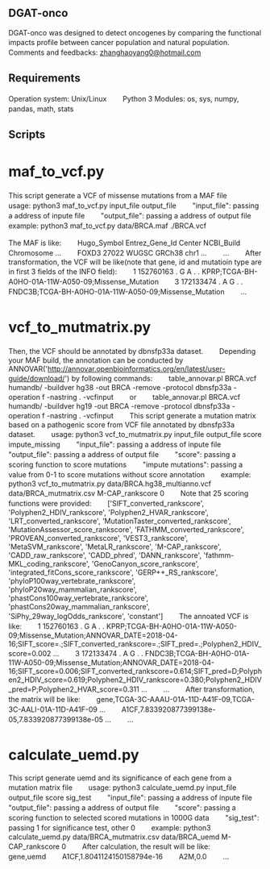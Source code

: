 ## DGAT-onco
DGAT-onco was designed to detect oncogenes by comparing the functional impacts profile between cancer population and natural population.　　
Comments and feedbacks: zhanghaoyang0@hotmail.com　　
## Requirements
Operation system: Unix/Linux　　
Python 3
Modules: os, sys, numpy, pandas, math, stats　　
## Scripts
# maf_to_vcf.py　　
This script generate a VCF of missense mutations from a MAF file　　
usage: python3 maf_to_vcf.py input_file output_file　　
"input_file": passing a address of inpute file　　
"output_file": passing a address of output file　　
example: python3 maf_to_vcf.py data/BRCA.maf ./BRCA.vcf　　

The MAF is like:　　
Hugo_Symbol	Entrez_Gene_Id	Center	NCBI_Build	Chromosome	...　　
FOXD3	27022	WUGSC	GRCh38	chr1	...　　
...　　
After transformation, the VCF will be like(note that gene, id and mutatioin type are in first 3 fields of the INFO field):　　
1	152760163	.	G	A	.	.	KPRP;TCGA-BH-A0HO-01A-11W-A050-09;Missense_Mutation　　
3	172133474	.	A	G	.	.	FNDC3B;TCGA-BH-A0HO-01A-11W-A050-09;Missense_Mutation　　
...　　
# vcf_to_mutmatrix.py　　
Then, the VCF should be annotated by  dbnsfp33a dataset.　　
Depending your MAF build, the annotation can be conducted by ANNOVAR('http://annovar.openbioinformatics.org/en/latest/user-guide/download/') by following commands:　　
table_annovar.pl BRCA.vcf humandb/ -buildver hg38 -out BRCA -remove -protocol dbnsfp33a -operation f -nastring . -vcfinput　　
or　　
table_annovar.pl BRCA.vcf humandb/ -buildver hg19 -out BRCA -remove -protocol dbnsfp33a -operation f -nastring . -vcfinput　　
This script generate a mutation matrix based on a pathogenic score from VCF file annotated by dbnsfp33a dataset.　　
usage: python3 vcf_to_mutmatrix.py input_file output_file score impute_missing　　
"input_file": passing a address of inpute file　　
"output_file": passing a address of output file　　
"score": passing a scoring function to score mutations　　
"impute mutations": passing a value from 0-1 to score mutations without score annotation　　
example: python3 vcf_to_mutmatrix.py data/BRCA.hg38_multianno.vcf data/BRCA_mutmatrix.csv M-CAP_rankscore 0　　
Note that 25 scoring functions were provided:　　
['SIFT_converted_rankscore', 'Polyphen2_HDIV_rankscore', 'Polyphen2_HVAR_rankscore', 'LRT_converted_rankscore',
 'MutationTaster_converted_rankscore', 'MutationAssessor_score_rankscore', 'FATHMM_converted_rankscore',
 'PROVEAN_converted_rankscore', 'VEST3_rankscore', 'MetaSVM_rankscore', 'MetaLR_rankscore', 'M-CAP_rankscore',
 'CADD_raw_rankscore', 'CADD_phred', 'DANN_rankscore', 'fathmm-MKL_coding_rankscore', 'GenoCanyon_score_rankscore', 'integrated_fitCons_score_rankscore',
 'GERP++_RS_rankscore', 'phyloP100way_vertebrate_rankscore', 'phyloP20way_mammalian_rankscore', 'phastCons100way_vertebrate_rankscore',
 'phastCons20way_mammalian_rankscore', 'SiPhy_29way_logOdds_rankscore', 'constant']　　
The annoated VCF is like:　　
1	152760163	.	G	A	.	.	KPRP;TCGA-BH-A0HO-01A-11W-A050-09;Missense_Mutation;ANNOVAR_DATE=2018-04-16;SIFT_score=.;SIFT_converted_rankscore=.;SIFT_pred=.;Polyphen2_HDIV_score=0.002 ...　　
3	172133474	.	A	G	.	.	FNDC3B;TCGA-BH-A0HO-01A-11W-A050-09;Missense_Mutation;ANNOVAR_DATE=2018-04-16;SIFT_score=0.006;SIFT_converted_rankscore=0.614;SIFT_pred=D;Polyphen2_HDIV_score=0.619;Polyphen2_HDIV_rankscore=0.380;Polyphen2_HDIV_pred=P;Polyphen2_HVAR_score=0.311 ...　　
...　　
After transformation, the matrix will be like:　　
gene,TCGA-3C-AAAU-01A-11D-A41F-09,TCGA-3C-AALI-01A-11D-A41F-09 ...　　
A1CF,7.833920877399138e-05,7.833920877399138e-05 ...　　
...　　
# calculate_uemd.py　　
This script generate uemd and its significance of each gene from a mutation matrix file　　
usage: python3 calculate_uemd.py input_file output_file score sig_test　　
"input_file": passing a address of inpute file　　
"output_file": passing a address of output file　　
"score": passing a scoring function to selected scored mutations in 1000G data　　
"sig_test": passing 1 for significance test, other 0　　
example: python3 calculate_uemd.py data/BRCA_mutmatrix.csv data/BRCA_uemd  M-CAP_rankscore 0　　
After calculation, the result will be like:　　
gene,uemd　　
A1CF,1.8041124150158794e-16　　
A2M,0.0　　
...　　
